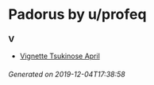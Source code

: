 # Padorus by u/profeq

### V
* [Vignette Tsukinose April](https://github.com/shadow578/Project-Padoru/blob/master/table-of-contents/characters/VignetteTsukinoseApril.md)

###### Generated on 2019-12-04T17:38:58
